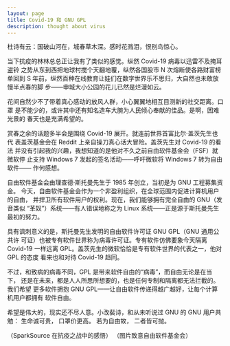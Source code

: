 ```yaml
---
layout: page
title: Covid-19 和 GNU GPL
description: thought about virus
---
```



杜诗有云：国破山河在，城春草木深。感时花溅泪，恨别鸟惊心。

当下抗疫的林林总总正让我有了类似的感觉。纵然 Covid-19 病毒以迅雷不及掩耳盗铃
之势从东到西把地球村搅个天翻地覆，纵然各国股市 N 次熔断使各路财富榜单回到 S
年前，纵然百种在线教育让娃们在数字世界乐不思归，大自然也未敢放慢半点春的脚
步——申城大小公园的花儿已然是烂漫如云。

花间自然少不了带着真心感动的放风人群，小心翼翼地相互目测新的社交距离。口罩
是不能少的，或许其中还有知名造车大腕为人民倾心奉献的佳品。是啊，困难光景的
春天也是充满希望的。

赏春之余的话题多半会是围绕 Covid-19 展开。就连前世界首富比尔·盖茨先生也代
表盖茨基金会在 Reddit 上亲自操刀真心话大冒险。盖茨先生对 Covid-19 的看法
并没有引起我的兴趣，我想知道的是他对不久之前自由软件基金会（FSF）就微软停
止支持 Windows 7 发起的签名活动——呼吁微软将 Windows 7 转为自由软件——
作何感想。

自由软件基金会由理查德·斯托曼先生于 1985 年创立，当初是为 GNU 工程募集资金。
今天，自由软件基金会作为一个非盈利组织，在全球范围内促进计算机用户的自由，
并捍卫所有软件用户的权利。现在，我们能够拥有完全自由的 GNU（发音类似
“革奴”）系统——有人错误地称之为 Linux 系统——正是源于斯托曼先生最初的努力。

具有讽刺意义的是，斯托曼先生发明的自由软件许可证 GNU GPL（GNU 通用公共许
可证）也被专有软件世界称为病毒许可证。专有软件仿佛要象今天隔离 Covid-19
一样远离 GPL。盖茨先生的微软恰恰是专有软件世界的代表之一，他对 GPL 的态度
看来也和对待 Covid-19 趋同。

不过，和致病的病毒不同，GPL 是带来软件自由的“病毒”，而自由无论是在当下，
还是在未来，都是人人所思所想要的，也是任何专制和隔离都无法拦截的。我们希望
更多软件拥抱 GNU GPL——让自由软件传递得越广越好，让每个计算机用户都拥有
软件自由。

希望是伟大的，现实还不尽人意。小改裴诗，和从未听说过 GNU 的 GNU 用户共
勉：
生命诚可贵，
口罩价更高。
若为自由故，
二者皆可抛。

（SparkSource 在抗疫之战中的感悟）
（图片致意自由软件基金会）
